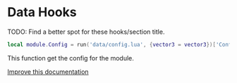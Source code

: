 # Data Hooks

TODO: Find a better spot for these hooks/section title.

```lua
local module.Config = run('data/config.lua', {vector3 = vector3})['Config']
```

This function get the config for the module.

[Improve this documentation](https://github.com/esx-framework/esx-framework.github.io/blob/development/docs/es_extended2/scripting_manual/data/config.md)
